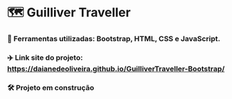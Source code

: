 # 🗺️ Guilliver Traveller
### 📍 Ferramentas utilizadas: Bootstrap, HTML, CSS e JavaScript.
### ✈️ Link site do projeto: https://daianedeoliveira.github.io/GuilliverTraveller-Bootstrap/
### 🛠 Projeto em construção
